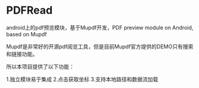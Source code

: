 # PDFRead
android上的pdf预览模块，基于Mupdf开发，PDF preview module on Android, based on Mupdf 

Mupdf是非常好的开源pdf阅览工具，但是目前Mupdf官方提供的DEMO只有搜索和链接功能。

所以本项目提供了以下功能：

1.独立模块易于集成
2.点击获取坐标
3.支持本地路径和数据流加载

